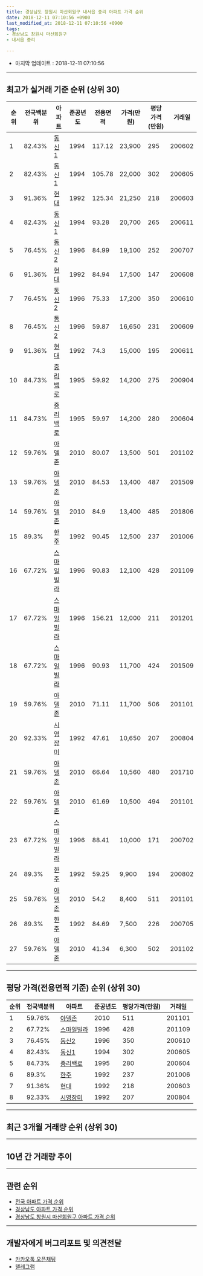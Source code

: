 ```yaml
---
title: 경상남도 창원시 마산회원구 내서읍 중리 아파트 가격 순위
date: 2018-12-11 07:10:56 +0900
last_modified_at: 2018-12-11 07:10:56 +0900
tags:
- 경상남도 창원시 마산회원구
- 내서읍 중리

---
```


* 마지막 업데이트 : 2018-12-11 07:10:56

---

## 최고가 실거래 기준 순위 (상위 30)


|순위|전국백분위|아파트|준공년도|전용면적|가격(만원)|평당가격(만원)|거래일|
|---|---|---|---|---|---|---|---|
|1|82.43%|[동신1](https://search.naver.com/search.naver?query=%EA%B2%BD%EC%83%81%EB%82%A8%EB%8F%84+%EC%B0%BD%EC%9B%90%EC%8B%9C+%EB%A7%88%EC%82%B0%ED%9A%8C%EC%9B%90%EA%B5%AC+%EB%82%B4%EC%84%9C%EC%9D%8D+%EC%A4%91%EB%A6%AC+%EB%8F%99%EC%8B%A01)|1994|117.12|23,900|295|200602|
|2|82.43%|[동신1](https://search.naver.com/search.naver?query=%EA%B2%BD%EC%83%81%EB%82%A8%EB%8F%84+%EC%B0%BD%EC%9B%90%EC%8B%9C+%EB%A7%88%EC%82%B0%ED%9A%8C%EC%9B%90%EA%B5%AC+%EB%82%B4%EC%84%9C%EC%9D%8D+%EC%A4%91%EB%A6%AC+%EB%8F%99%EC%8B%A01)|1994|105.78|22,000|302|200605|
|3|91.36%|[현대](https://search.naver.com/search.naver?query=%EA%B2%BD%EC%83%81%EB%82%A8%EB%8F%84+%EC%B0%BD%EC%9B%90%EC%8B%9C+%EB%A7%88%EC%82%B0%ED%9A%8C%EC%9B%90%EA%B5%AC+%EB%82%B4%EC%84%9C%EC%9D%8D+%EC%A4%91%EB%A6%AC+%ED%98%84%EB%8C%80)|1992|125.34|21,250|218|200603|
|4|82.43%|[동신1](https://search.naver.com/search.naver?query=%EA%B2%BD%EC%83%81%EB%82%A8%EB%8F%84+%EC%B0%BD%EC%9B%90%EC%8B%9C+%EB%A7%88%EC%82%B0%ED%9A%8C%EC%9B%90%EA%B5%AC+%EB%82%B4%EC%84%9C%EC%9D%8D+%EC%A4%91%EB%A6%AC+%EB%8F%99%EC%8B%A01)|1994|93.28|20,700|265|200611|
|5|76.45%|[동신2](https://search.naver.com/search.naver?query=%EA%B2%BD%EC%83%81%EB%82%A8%EB%8F%84+%EC%B0%BD%EC%9B%90%EC%8B%9C+%EB%A7%88%EC%82%B0%ED%9A%8C%EC%9B%90%EA%B5%AC+%EB%82%B4%EC%84%9C%EC%9D%8D+%EC%A4%91%EB%A6%AC+%EB%8F%99%EC%8B%A02)|1996|84.99|19,100|252|200707|
|6|91.36%|[현대](https://search.naver.com/search.naver?query=%EA%B2%BD%EC%83%81%EB%82%A8%EB%8F%84+%EC%B0%BD%EC%9B%90%EC%8B%9C+%EB%A7%88%EC%82%B0%ED%9A%8C%EC%9B%90%EA%B5%AC+%EB%82%B4%EC%84%9C%EC%9D%8D+%EC%A4%91%EB%A6%AC+%ED%98%84%EB%8C%80)|1992|84.94|17,500|147|200608|
|7|76.45%|[동신2](https://search.naver.com/search.naver?query=%EA%B2%BD%EC%83%81%EB%82%A8%EB%8F%84+%EC%B0%BD%EC%9B%90%EC%8B%9C+%EB%A7%88%EC%82%B0%ED%9A%8C%EC%9B%90%EA%B5%AC+%EB%82%B4%EC%84%9C%EC%9D%8D+%EC%A4%91%EB%A6%AC+%EB%8F%99%EC%8B%A02)|1996|75.33|17,200|350|200610|
|8|76.45%|[동신2](https://search.naver.com/search.naver?query=%EA%B2%BD%EC%83%81%EB%82%A8%EB%8F%84+%EC%B0%BD%EC%9B%90%EC%8B%9C+%EB%A7%88%EC%82%B0%ED%9A%8C%EC%9B%90%EA%B5%AC+%EB%82%B4%EC%84%9C%EC%9D%8D+%EC%A4%91%EB%A6%AC+%EB%8F%99%EC%8B%A02)|1996|59.87|16,650|231|200609|
|9|91.36%|[현대](https://search.naver.com/search.naver?query=%EA%B2%BD%EC%83%81%EB%82%A8%EB%8F%84+%EC%B0%BD%EC%9B%90%EC%8B%9C+%EB%A7%88%EC%82%B0%ED%9A%8C%EC%9B%90%EA%B5%AC+%EB%82%B4%EC%84%9C%EC%9D%8D+%EC%A4%91%EB%A6%AC+%ED%98%84%EB%8C%80)|1992|74.3|15,000|195|200611|
|10|84.73%|[중리백로](https://search.naver.com/search.naver?query=%EA%B2%BD%EC%83%81%EB%82%A8%EB%8F%84+%EC%B0%BD%EC%9B%90%EC%8B%9C+%EB%A7%88%EC%82%B0%ED%9A%8C%EC%9B%90%EA%B5%AC+%EB%82%B4%EC%84%9C%EC%9D%8D+%EC%A4%91%EB%A6%AC+%EC%A4%91%EB%A6%AC%EB%B0%B1%EB%A1%9C)|1995|59.92|14,200|275|200904|
|11|84.73%|[중리백로](https://search.naver.com/search.naver?query=%EA%B2%BD%EC%83%81%EB%82%A8%EB%8F%84+%EC%B0%BD%EC%9B%90%EC%8B%9C+%EB%A7%88%EC%82%B0%ED%9A%8C%EC%9B%90%EA%B5%AC+%EB%82%B4%EC%84%9C%EC%9D%8D+%EC%A4%91%EB%A6%AC+%EC%A4%91%EB%A6%AC%EB%B0%B1%EB%A1%9C)|1995|59.97|14,200|280|200604|
|12|59.76%|[아델존](https://search.naver.com/search.naver?query=%EA%B2%BD%EC%83%81%EB%82%A8%EB%8F%84+%EC%B0%BD%EC%9B%90%EC%8B%9C+%EB%A7%88%EC%82%B0%ED%9A%8C%EC%9B%90%EA%B5%AC+%EB%82%B4%EC%84%9C%EC%9D%8D+%EC%A4%91%EB%A6%AC+%EC%95%84%EB%8D%B8%EC%A1%B4)|2010|80.07|13,500|501|201102|
|13|59.76%|[아델존](https://search.naver.com/search.naver?query=%EA%B2%BD%EC%83%81%EB%82%A8%EB%8F%84+%EC%B0%BD%EC%9B%90%EC%8B%9C+%EB%A7%88%EC%82%B0%ED%9A%8C%EC%9B%90%EA%B5%AC+%EB%82%B4%EC%84%9C%EC%9D%8D+%EC%A4%91%EB%A6%AC+%EC%95%84%EB%8D%B8%EC%A1%B4)|2010|84.53|13,400|487|201509|
|14|59.76%|[아델존](https://search.naver.com/search.naver?query=%EA%B2%BD%EC%83%81%EB%82%A8%EB%8F%84+%EC%B0%BD%EC%9B%90%EC%8B%9C+%EB%A7%88%EC%82%B0%ED%9A%8C%EC%9B%90%EA%B5%AC+%EB%82%B4%EC%84%9C%EC%9D%8D+%EC%A4%91%EB%A6%AC+%EC%95%84%EB%8D%B8%EC%A1%B4)|2010|84.9|13,400|485|201806|
|15|89.3%|[한주](https://search.naver.com/search.naver?query=%EA%B2%BD%EC%83%81%EB%82%A8%EB%8F%84+%EC%B0%BD%EC%9B%90%EC%8B%9C+%EB%A7%88%EC%82%B0%ED%9A%8C%EC%9B%90%EA%B5%AC+%EB%82%B4%EC%84%9C%EC%9D%8D+%EC%A4%91%EB%A6%AC+%ED%95%9C%EC%A3%BC)|1992|90.45|12,500|237|201006|
|16|67.72%|[스마일빌라](https://search.naver.com/search.naver?query=%EA%B2%BD%EC%83%81%EB%82%A8%EB%8F%84+%EC%B0%BD%EC%9B%90%EC%8B%9C+%EB%A7%88%EC%82%B0%ED%9A%8C%EC%9B%90%EA%B5%AC+%EB%82%B4%EC%84%9C%EC%9D%8D+%EC%A4%91%EB%A6%AC+%EC%8A%A4%EB%A7%88%EC%9D%BC%EB%B9%8C%EB%9D%BC)|1996|90.83|12,100|428|201109|
|17|67.72%|[스마일빌라](https://search.naver.com/search.naver?query=%EA%B2%BD%EC%83%81%EB%82%A8%EB%8F%84+%EC%B0%BD%EC%9B%90%EC%8B%9C+%EB%A7%88%EC%82%B0%ED%9A%8C%EC%9B%90%EA%B5%AC+%EB%82%B4%EC%84%9C%EC%9D%8D+%EC%A4%91%EB%A6%AC+%EC%8A%A4%EB%A7%88%EC%9D%BC%EB%B9%8C%EB%9D%BC)|1996|156.21|12,000|211|201201|
|18|67.72%|[스마일빌라](https://search.naver.com/search.naver?query=%EA%B2%BD%EC%83%81%EB%82%A8%EB%8F%84+%EC%B0%BD%EC%9B%90%EC%8B%9C+%EB%A7%88%EC%82%B0%ED%9A%8C%EC%9B%90%EA%B5%AC+%EB%82%B4%EC%84%9C%EC%9D%8D+%EC%A4%91%EB%A6%AC+%EC%8A%A4%EB%A7%88%EC%9D%BC%EB%B9%8C%EB%9D%BC)|1996|90.93|11,700|424|201509|
|19|59.76%|[아델존](https://search.naver.com/search.naver?query=%EA%B2%BD%EC%83%81%EB%82%A8%EB%8F%84+%EC%B0%BD%EC%9B%90%EC%8B%9C+%EB%A7%88%EC%82%B0%ED%9A%8C%EC%9B%90%EA%B5%AC+%EB%82%B4%EC%84%9C%EC%9D%8D+%EC%A4%91%EB%A6%AC+%EC%95%84%EB%8D%B8%EC%A1%B4)|2010|71.11|11,700|506|201101|
|20|92.33%|[시영장미](https://search.naver.com/search.naver?query=%EA%B2%BD%EC%83%81%EB%82%A8%EB%8F%84+%EC%B0%BD%EC%9B%90%EC%8B%9C+%EB%A7%88%EC%82%B0%ED%9A%8C%EC%9B%90%EA%B5%AC+%EB%82%B4%EC%84%9C%EC%9D%8D+%EC%A4%91%EB%A6%AC+%EC%8B%9C%EC%98%81%EC%9E%A5%EB%AF%B8)|1992|47.61|10,650|207|200804|
|21|59.76%|[아델존](https://search.naver.com/search.naver?query=%EA%B2%BD%EC%83%81%EB%82%A8%EB%8F%84+%EC%B0%BD%EC%9B%90%EC%8B%9C+%EB%A7%88%EC%82%B0%ED%9A%8C%EC%9B%90%EA%B5%AC+%EB%82%B4%EC%84%9C%EC%9D%8D+%EC%A4%91%EB%A6%AC+%EC%95%84%EB%8D%B8%EC%A1%B4)|2010|66.64|10,560|480|201710|
|22|59.76%|[아델존](https://search.naver.com/search.naver?query=%EA%B2%BD%EC%83%81%EB%82%A8%EB%8F%84+%EC%B0%BD%EC%9B%90%EC%8B%9C+%EB%A7%88%EC%82%B0%ED%9A%8C%EC%9B%90%EA%B5%AC+%EB%82%B4%EC%84%9C%EC%9D%8D+%EC%A4%91%EB%A6%AC+%EC%95%84%EB%8D%B8%EC%A1%B4)|2010|61.69|10,500|494|201101|
|23|67.72%|[스마일빌라](https://search.naver.com/search.naver?query=%EA%B2%BD%EC%83%81%EB%82%A8%EB%8F%84+%EC%B0%BD%EC%9B%90%EC%8B%9C+%EB%A7%88%EC%82%B0%ED%9A%8C%EC%9B%90%EA%B5%AC+%EB%82%B4%EC%84%9C%EC%9D%8D+%EC%A4%91%EB%A6%AC+%EC%8A%A4%EB%A7%88%EC%9D%BC%EB%B9%8C%EB%9D%BC)|1996|88.41|10,000|171|200702|
|24|89.3%|[한주](https://search.naver.com/search.naver?query=%EA%B2%BD%EC%83%81%EB%82%A8%EB%8F%84+%EC%B0%BD%EC%9B%90%EC%8B%9C+%EB%A7%88%EC%82%B0%ED%9A%8C%EC%9B%90%EA%B5%AC+%EB%82%B4%EC%84%9C%EC%9D%8D+%EC%A4%91%EB%A6%AC+%ED%95%9C%EC%A3%BC)|1992|59.25|9,900|194|200802|
|25|59.76%|[아델존](https://search.naver.com/search.naver?query=%EA%B2%BD%EC%83%81%EB%82%A8%EB%8F%84+%EC%B0%BD%EC%9B%90%EC%8B%9C+%EB%A7%88%EC%82%B0%ED%9A%8C%EC%9B%90%EA%B5%AC+%EB%82%B4%EC%84%9C%EC%9D%8D+%EC%A4%91%EB%A6%AC+%EC%95%84%EB%8D%B8%EC%A1%B4)|2010|54.2|8,400|511|201101|
|26|89.3%|[한주](https://search.naver.com/search.naver?query=%EA%B2%BD%EC%83%81%EB%82%A8%EB%8F%84+%EC%B0%BD%EC%9B%90%EC%8B%9C+%EB%A7%88%EC%82%B0%ED%9A%8C%EC%9B%90%EA%B5%AC+%EB%82%B4%EC%84%9C%EC%9D%8D+%EC%A4%91%EB%A6%AC+%ED%95%9C%EC%A3%BC)|1992|84.69|7,500|226|200705|
|27|59.76%|[아델존](https://search.naver.com/search.naver?query=%EA%B2%BD%EC%83%81%EB%82%A8%EB%8F%84+%EC%B0%BD%EC%9B%90%EC%8B%9C+%EB%A7%88%EC%82%B0%ED%9A%8C%EC%9B%90%EA%B5%AC+%EB%82%B4%EC%84%9C%EC%9D%8D+%EC%A4%91%EB%A6%AC+%EC%95%84%EB%8D%B8%EC%A1%B4)|2010|41.34|6,300|502|201102|


---

## 평당 가격(전용면적 기준) 순위 (상위 30)


|순위|전국백분위|아파트|준공년도|평당가격(만원)|거래일|
|---|---|---|---|---|---|
|1|59.76%|[아델존](https://search.naver.com/search.naver?query=%EA%B2%BD%EC%83%81%EB%82%A8%EB%8F%84+%EC%B0%BD%EC%9B%90%EC%8B%9C+%EB%A7%88%EC%82%B0%ED%9A%8C%EC%9B%90%EA%B5%AC+%EB%82%B4%EC%84%9C%EC%9D%8D+%EC%A4%91%EB%A6%AC+%EC%95%84%EB%8D%B8%EC%A1%B4)|2010|511|201101|
|2|67.72%|[스마일빌라](https://search.naver.com/search.naver?query=%EA%B2%BD%EC%83%81%EB%82%A8%EB%8F%84+%EC%B0%BD%EC%9B%90%EC%8B%9C+%EB%A7%88%EC%82%B0%ED%9A%8C%EC%9B%90%EA%B5%AC+%EB%82%B4%EC%84%9C%EC%9D%8D+%EC%A4%91%EB%A6%AC+%EC%8A%A4%EB%A7%88%EC%9D%BC%EB%B9%8C%EB%9D%BC)|1996|428|201109|
|3|76.45%|[동신2](https://search.naver.com/search.naver?query=%EA%B2%BD%EC%83%81%EB%82%A8%EB%8F%84+%EC%B0%BD%EC%9B%90%EC%8B%9C+%EB%A7%88%EC%82%B0%ED%9A%8C%EC%9B%90%EA%B5%AC+%EB%82%B4%EC%84%9C%EC%9D%8D+%EC%A4%91%EB%A6%AC+%EB%8F%99%EC%8B%A02)|1996|350|200610|
|4|82.43%|[동신1](https://search.naver.com/search.naver?query=%EA%B2%BD%EC%83%81%EB%82%A8%EB%8F%84+%EC%B0%BD%EC%9B%90%EC%8B%9C+%EB%A7%88%EC%82%B0%ED%9A%8C%EC%9B%90%EA%B5%AC+%EB%82%B4%EC%84%9C%EC%9D%8D+%EC%A4%91%EB%A6%AC+%EB%8F%99%EC%8B%A01)|1994|302|200605|
|5|84.73%|[중리백로](https://search.naver.com/search.naver?query=%EA%B2%BD%EC%83%81%EB%82%A8%EB%8F%84+%EC%B0%BD%EC%9B%90%EC%8B%9C+%EB%A7%88%EC%82%B0%ED%9A%8C%EC%9B%90%EA%B5%AC+%EB%82%B4%EC%84%9C%EC%9D%8D+%EC%A4%91%EB%A6%AC+%EC%A4%91%EB%A6%AC%EB%B0%B1%EB%A1%9C)|1995|280|200604|
|6|89.3%|[한주](https://search.naver.com/search.naver?query=%EA%B2%BD%EC%83%81%EB%82%A8%EB%8F%84+%EC%B0%BD%EC%9B%90%EC%8B%9C+%EB%A7%88%EC%82%B0%ED%9A%8C%EC%9B%90%EA%B5%AC+%EB%82%B4%EC%84%9C%EC%9D%8D+%EC%A4%91%EB%A6%AC+%ED%95%9C%EC%A3%BC)|1992|237|201006|
|7|91.36%|[현대](https://search.naver.com/search.naver?query=%EA%B2%BD%EC%83%81%EB%82%A8%EB%8F%84+%EC%B0%BD%EC%9B%90%EC%8B%9C+%EB%A7%88%EC%82%B0%ED%9A%8C%EC%9B%90%EA%B5%AC+%EB%82%B4%EC%84%9C%EC%9D%8D+%EC%A4%91%EB%A6%AC+%ED%98%84%EB%8C%80)|1992|218|200603|
|8|92.33%|[시영장미](https://search.naver.com/search.naver?query=%EA%B2%BD%EC%83%81%EB%82%A8%EB%8F%84+%EC%B0%BD%EC%9B%90%EC%8B%9C+%EB%A7%88%EC%82%B0%ED%9A%8C%EC%9B%90%EA%B5%AC+%EB%82%B4%EC%84%9C%EC%9D%8D+%EC%A4%91%EB%A6%AC+%EC%8B%9C%EC%98%81%EC%9E%A5%EB%AF%B8)|1992|207|200804|


---

## 최근 3개월 거래량 순위 (상위 30)


<div style="width:100%;">
    <canvas id="deal_count_ranking" height="250"></canvas>
</div>


<script>
new Chart(document.getElementById("deal_count_ranking"), {
    type: 'horizontalBar',
    data: {
        labels: ['현대', '동신2', '중리백로'],
        datasets: [{
            label: '실거래 수',
            data: [3, 1, 1],
            borderColor: "rgba(255, 0, 128, 1)",
            backgroundColor: "rgba(255, 0, 128, 0.5)",
            fill: false,
        }]
    },
    options: {
        responsive: true,
        title: {
            display: true,
            text: '최근 3개월 거래량 순위'
        },
        tooltips: {
            mode: 'index',
            intersect: false,
            callbacks: {
                title: function(tooltipItems, data) {
                    return "실거래 수:";
                },
                label: function(tooltipItem, data) {
                    return data.labels[tooltipItem.index] + ": " + tooltipItem.xLabel;
                }
            }
        },
        hover: {
            mode: 'nearest',
            intersect: true
        },
        scales: {
            xAxes: [{
                display: true,
                scaleLabel: {
                    display: true,
                    labelString: '실거래 수'
                },
                ticks: {
                    suggestedMin: 0,
                }
            }],
            yAxes: [{
                display: true,
                ticks: {
                    autoSkip: false,
                    callback: function(value, index, values) {
                        if (value.length > 15)
                            return value.substr(0, 13) + "...";
                        else
                            return value;
                    }
                },
                scaleLabel: {
                    display: false,
                }
            }]
        }
    }
});

</script>


---

## 10년 간 거래량 추이


<div style="width:100%;">
    <canvas id="deal_progress" height="250"></canvas>
</div>

<script>
new Chart(document.getElementById("deal_progress"), {
    type: 'line',
    data: {
        labels: ['200812','200901','200902','200903','200904','200905','200906','200907','200908','200909','200910','200911','200912','201001','201002','201003','201004','201005','201006','201007','201008','201009','201010','201011','201012','201101','201102','201103','201104','201105','201106','201107','201108','201109','201110','201111','201112','201201','201202','201203','201204','201205','201206','201207','201208','201209','201210','201211','201212','201301','201302','201303','201304','201305','201306','201307','201308','201309','201310','201311','201312','201401','201402','201403','201404','201405','201406','201407','201408','201409','201410','201411','201412','201501','201502','201503','201504','201505','201506','201507','201508','201509','201510','201511','201512','201601','201602','201603','201604','201605','201606','201607','201608','201609','201610','201611','201612','201701','201702','201703','201704','201705','201706','201707','201708','201709','201710','201711','201712','201801','201802','201803','201804','201805','201806','201807','201808','201809','201810','201811','201812'],
        datasets: [{
            label: '실거래 수',
            pointRadius: 1,
            data: [10, 4, 13, 19, 21, 11, 15, 11, 21, 21, 23, 18, 14, 18, 16, 30, 14, 17, 17, 11, 8, 9, 23, 31, 13, 20, 22, 24, 27, 15, 3, 10, 7, 12, 13, 10, 8, 9, 9, 11, 5, 9, 10, 7, 9, 3, 16, 15, 8, 3, 10, 20, 12, 9, 17, 10, 11, 9, 20, 16, 15, 19, 20, 22, 24, 8, 12, 9, 10, 20, 18, 8, 15, 14, 14, 29, 14, 15, 13, 16, 13, 16, 11, 18, 12, 20, 9, 10, 5, 13, 6, 9, 19, 9, 19, 9, 13, 6, 10, 9, 6, 6, 9, 5, 5, 8, 7, 5, 6, 9, 5, 5, 4, 6, 5, 7, 6, 8, 3, 2, 0],
            borderColor: "rgba(255, 201, 14, 1)",
            backgroundColor: "rgba(255, 201, 14, 0.5)",
            fill: true,
        }]
    },
    options: {
        responsive: true,
        title: {
            display: true,
            text: '10년간 거래량 추이'
        },
        tooltips: {
            mode: 'index',
            intersect: false,
        },
        hover: {
            mode: 'nearest',
            intersect: true
        },
        scales: {
            xAxes: [{
                display: true,
                scaleLabel: {
                    display: true,
                    labelString: '년/월'
                }
            }],
            yAxes: [{
                display: true,
                ticks: {
                    suggestedMin: 0,
                },
                scaleLabel: {
                    display: true,
                    labelString: '실거래 수'
                }
            }]
        }
    }
});

</script>


---

## 관련 순위

- [전국 아파트 가격 순위](https://inasie.github.io/apt-ranking/전국)
- [경상남도 아파트 가격 순위](https://inasie.github.io/apt-ranking/경상남도)
- [경상남도 창원시 마산회원구 아파트 가격 순위](https://inasie.github.io/apt-ranking/경상남도-창원시-마산회원구)


---

## 개발자에게 버그리포트 및 의견전달

- [카카오톡 오픈채팅](https://open.kakao.com/o/gLJUAP4)
- [텔레그램](https://t.me/inasie)

